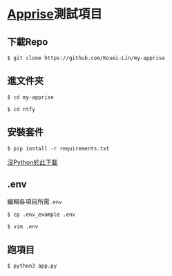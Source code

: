 # [Apprise](https://github.com/caronc/apprise)測試項目

## 下載Repo
`$ git clone https://github.com/Kouei-Lin/my-apprise`

## 進文件夾
`$ cd my-apprise`


`$ cd ntfy`

## 安裝套件

`$ pip install -r requirements.txt`

[沒Python於此下載](https://www.python.org/downloads/)

## .env
編輯各項目所需`.env`

`$ cp .env_example .env`

`$ vim .env`

## 跑項目
`$ python3 app.py`
